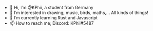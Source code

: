 - 👋 Hi, I’m @KPhii, a student from Germany
- 👀 I’m interested in drawing, music, birds, maths,... All kinds of things!
- 🌱 I’m currently learning Rust and Javascript
- 📫 How to reach me;  Discord: KPhii#5487 

<!---
KPhii/KPhii is a ✨ special ✨ repository because its `README.md` (this file) appears on your GitHub profile.
You can click the Preview link to take a look at your changes.
--->
